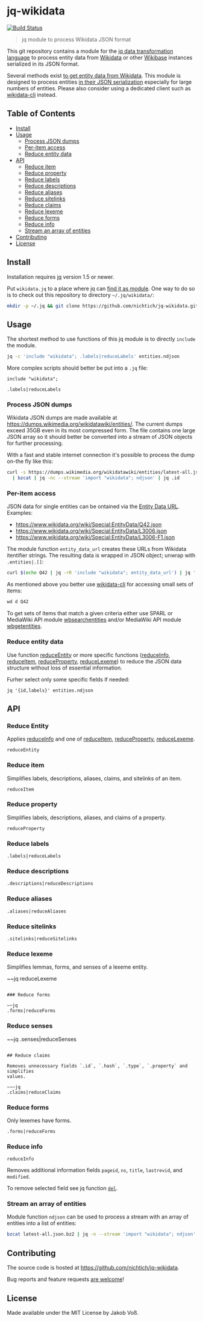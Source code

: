 # jq-wikidata

[![Build Status](https://travis-ci.org/nichtich/jq-wikidata.svg?branch=master)](https://travis-ci.org/nichtich/jq-wikidata)

> jq module to process Wikidata JSON format

This git repository contains a module for the [jq data transformation language](https://stedolan.github.io/jq/) to process entity data from [Wikidata](https://www.wikidata.org) or other [Wikibase](http://wikiba.se/) instances serialized in its JSON format.

Several methods exist [to get entity data from Wikidata](https://www.wikidata.org/wiki/Wikidata:Data_access).
This module is designed to process entities [in their JSON serialization](https://www.mediawiki.org/wiki/Wikibase/DataModel/JSON)
especially for large numbers of entities.  Please also consider using a dedicated client such as
[wikidata-cli] instead.

[wikidata-cli]: https://www.npmjs.com/package/wikidata-cli

## Table of Contents

* [Install](#install)
* [Usage](#usage)
  * [Process JSON dumps](#process-json-dumps)
  * [Per-item access](#per-item-access)
  * [Reduce entity data](#reduce-entity-data)
* [API](#api)
  * [Reduce item](#reduce-item)
  * [Reduce property](#reduce-property)
  * [Reduce labels](#reduce-labels)
  * [Reduce descriptions](#reduce-descriptions)
  * [Reduce aliases](#reduce-aliases)
  * [Reduce sitelinks ](#reduce-sitelinks)
  * [Reduce claims](#reduce-claims)
  * [Reduce lexeme](#reduce-lexeme)
  * [Reduce forms](#reduce-forms)
  * [Reduce info](#reduce-info)
  * [Stream an array of entities](#stream-an-array-of-entities)
* [Contributing](#contributing)
* [License](#license)

## Install

Installation requires [jq](https://stedolan.github.io/jq/) version 1.5 or newer.

Put `wikidata.jq` to a place where jq can [find it as module](https://stedolan.github.io/jq/manual/#Modules).
One way to do so is to check out this repository to directory `~/.jq/wikidata/`:

~~~sh
mkdir -p ~/.jq && git clone https://github.com/nichtich/jq-wikidata.git ~/.jq/wikidata
~~~

## Usage

The shortest method to use functions of this jq module is to directly `include` the module.

~~~sh
jq -c 'include "wikidata"; .labels|reduceLabels' entities.ndjson
~~~

More complex scripts should better be put into a `.jq` file:

~~~jq
include "wikidata";

.labels|reduceLabels
~~~

### Process JSON dumps

Wikidata JSON dumps are made available at <https://dumps.wikimedia.org/wikidatawiki/entities/>.
The current dumps exceed 35GB even in its most compressed form. The file contains one large JSON
array so it should better be converted into a stream of JSON objects for further processing.

With a fast and stable internet connection it's possible to process the dump on-the fly like this:

~~~sh
curl -s https://dumps.wikimedia.org/wikidatawiki/entities/latest-all.json.bz2 \
  | bzcat | jq -nc --stream 'import "wikidata"; ndjson' | jq .id
~~~

### Per-item access

JSON data for single entities can be ontained via the
[Entity Data URL](https://www.wikidata.org/wiki/Special:EntityData). Examples:

* <https://www.wikidata.org/wiki/Special:EntityData/Q42.json>
* <https://www.wikidata.org/wiki/Special:EntityData/L3006.json>
* <https://www.wikidata.org/wiki/Special:EntityData/L3006-F1.json>

The module function `entity_data_url` creates these URLs from Wikidata
itentifier strings. The resulting data is wrapped in JSON object; unwrap with
`.entities|.[]`:

~~~bash
curl $(echo Q42 | jq -rR 'include "wikidata"; entity_data_url') | jq '.entities|.[]'
~~~

As mentioned above you better use [wikidata-cli] for accessing small sets of items:

~~~bash
wd d Q42
~~~

To get sets of items that match a given criteria either use SPARL or MediaWiki API module
[wbsearchentities] and/or MediaWiki API module [wbgetentities].

[wbsearchentities]: https://www.wikidata.org/w/api.php?action=help&modules=wbsearchentities
[wbgetentities]: https://www.wikidata.org/w/api.php?action=help&modules=wbgetentities

### Reduce entity data

Use function [reduceEntity](#reduce-entity) or more specific functions
([reduceInfo](#reduce-info), [reduceItem](#reduce-item),
[reduceProperty](#reduceProperty), [reduceLexeme](#reduceLexeme)) to
reduce the JSON data structure without loss of essential information.

Furher select only some specific fields if needed:

~~~jq
jq '{id,labels}' entities.ndjson
~~~

## API

### Reduce Entity

Applies [reduceInfo](#reduce-info) and one of [reduceItem](#reduce-item),
[reduceProperty](#reduce-property), [reduceLexeme](#reduce-lexeme).

~~~jq
reduceEntity
~~~

### Reduce item

Simplifies labels, descriptions, aliases, claims, and sitelinks of an item.

~~~jq
reduceItem
~~~

### Reduce property

Simplifies labels, descriptions, aliases, and claims of a property.

~~~jq
reduceProperty
~~~

### Reduce labels

~~~jq
.labels|reduceLabels
~~~

### Reduce descriptions

~~~jq
.descriptions|reduceDescriptions
~~~

### Reduce aliases

~~~jq
.aliases|reduceAliases
~~~

### Reduce sitelinks

~~~jq
.sitelinks|reduceSitelinks
~~~

### Reduce lexeme

Simplifies lemmas, forms, and senses of a lexeme entity.

~~jq
reduceLexeme
~~~

### Reduce forms

~~jq
.forms|reduceForms
~~~

### Reduce senses

~~jq
.senses|reduceSenses
~~~

## Reduce claims

Removes unnecessary fields `.id`, `.hash`, `.type`, `.property` and simplifies
values.

~~~jq
.claims|reduceClaims
~~~

### Reduce forms

Only lexemes have forms.

~~~
.forms|reduceForms
~~~

### Reduce info

~~~jq
reduceInfo
~~~

Removes additional information fields `pageid`, `ns`, `title`, `lastrevid`, and `modified`.

To remove selected field see jq function [`del`](https://stedolan.github.io/jq/manual/#del(path_expression)).


### Stream an array of entities

Module function `ndjson` can be used to process a stream with an array of
entities into a list of entities:

~~~sh
bzcat latest-all.json.bz2 | jq -n --stream 'import "wikidata"; ndjson'
~~~

## Contributing

The source code is hosted at <https://github.com/nichtich/jq-wikidata>.

Bug reports and feature requests [are welcome](https://github.com/nichtich/jq-wikidata/issues/new)!

## License

Made available under the MIT License by Jakob Voß.

